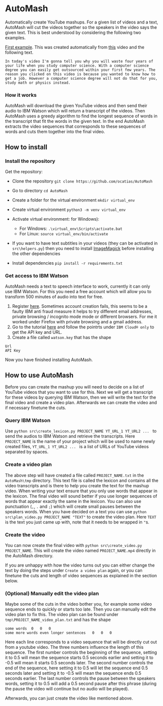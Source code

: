 # AutoMash
Automatically create YouTube mashups. For a given list of videos and a text, AutoMash will cut the videos together so the speakers in the video says the given text. This is best understood by considering the following two examples.

[First example](https://www.youtube.com/watch?v=r4mD1MQhz1g). This was created automatically from [this](https://www.youtube.com/watch?v=c-41IY0bOGU) video and the following text.

`In today's video I'm gonna tell you why you will waste four years of your life when you study computer science. With a computer science degree you can easily get outsourced within your first few years. The reason you clicked on this video is because you wanted to know how to get a job. However a computer science degree will not do that for you, study math or physics instead.`

### How it works
AutoMash will download the given YouTube videos and then send their audio to IBM Watson which will return a transcript of the videos. Then AutoMash uses a greedy algorithm to find the longest sequence of words in the transcript that fit the words in the given text. In the end AutoMash extracts the video sequences that corresponds to these sequences of words and cuts them together into the final video.

## How to install
### Install the repository
Get the repository:
  * Clone the repository ```git clone https://github.com/ocatias/AutoMash```
  * Go to directory ```cd AutoMash```
  * Create a folder for the virtual environment ```mkdir virtual_env```
  * Create virtual environment ```python3 -m venv virtual_env```
  * Activate virtual environment: for Windows):
     * For Windows: ```.\virtual_env\Scripts\activate.bat```
     * For Linux: ```source virtual_env/bin/activate```
 
  * If you want to have text subtitles in your videos (they can be activated in ```src\helpers.py```) then you need to install [ImageMagick](https://imagemagick.org/index.php) before installing the other dependencies
  * Install dependencies ```pip install -r requirements.txt```

### Get access to IBM Watson
AutoMash needs a text to speech interface to work, currently it can only use IBM Watson. For this you need a free account which will allow you to transform 500 minutes of audio into text for free.

1. Register [here](https://cloud.ibm.com/registration). Sometimes account creation fails, this seems to be a faulty IBM anti fraud measure it helps to try different email addresses, private browsing / incognito mode mode or different browsers. For me it worked under Firefox with private browsing and a gmail address.
2. Go to the tutorial [here](https://cloud.ibm.com/docs/speech-to-text?topic=speech-to-text-gettingStarted) and follow the pointrts under `IBM Cloud® only` to get the API key and URL.
3. Create a file called `watson.key` that has the shape
```
Url
API Key
```

Now you have finished installing AutoMash.

## How to use AutoMash
Before you can create the mashup you will need to decide on a list of YouTube videos that you want to use for this. Next we will get a transcript for these videos by querying IBM Watson, then we will write the text for the final video and create a video plan. Afterwards we can create the video and if necessary finetune the cuts. 

### Query IBM Watson
Use ```python src\create_lexicon.py PROJECT_NAME YT_URL_1 YT_URL2 ... ``` to send the audios to IBM Watson and retrieve the transcripts. Here `PROJECT_NAME` is the name of your project which will be used to name newly created files, `YT_URL_1 YT_URL2 ... ` is a list of URLs of YouTube videos separated by spaces.

### Create a video plan
The above step will have created a file called `PROJECT_NAME.txt` in the `AutoMash\tmp` directory. This text file is called the lexicon and contains all the video transcripts and is there to help you create the text for the mashup video. When writing your text ensure that you only use words that appear in the lexicon. The final video will sound better if you use longer sequences of words that appear exactly the same in the lexicon. You can also use punctuation (`,`, `.` and `;`) which will create small pauses between the speakers words.
When you have decided on a text you can use ```python src\plan_video.py PROJECT_NAME "TEXT"``` to create the video plan. Here `TEXT` is the text you just came up with, note that it needs to be wrapped in `"`s.


### Create the video
You can now create the final video with ```python src\create_video.py PROJECT_NAME```. This will create the video named `PROJECT_NAME.mp4` directly in the AutoMash directory.

If you are unhappy with how the video turns out you can either change the text by doing the steps under `Create a video plan` again, or you can finetune the cuts and length of video sequences as explained in the section below.

### (Optional) Manually edit the video plan
Maybe some of the cuts in the video bother you, for example some video sequence ends to quickly or starts too late. Then you can manually edit the video plan to fix this. The video plan can be found under `tmp\PROJECT_NAME_video_plan.txt` and has the shape

```
some words	0	0	0
some more words even longer sentences	0	0	0
```
Here each line corresponds to a video sequence that will be directly cut out from a youtube video. The three numbers influence the length of this sequence.
The first number controls the beginning of the sequence, setting it to 0.5 will mean the sequence starts 0.5 seconds earlier and setting it to -0.5 will mean it starts 0.5 seconds later. The second number controls the end of the sequence, here setting it to 0.5 will let the sequence end 0.5 seconds later and setting it to -0.5 will mean the sequence ends 0.5 seconds earlier. The last number controls the pause between the speakers words, setting it to 0.5 will add a 0.5 second pause after this phrase (during the pause the video will continue but no audio will be played). 

Afterwards, you can just create the video like mentioned above.


